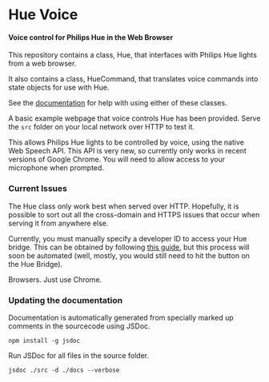 # Hue Voice
#### Voice control for Philips Hue in the Web Browser

This repository contains a class, Hue, that interfaces with Philips Hue lights from a web browser.

It also contains a class, HueCommand, that translates voice commands into state objects for use with Hue.

See the [documentation](https://fsyth.github.io/hue-voice/docs/) for help with using either of these classes.

A basic example webpage that voice controls Hue has been provided. Serve the `src` folder on your local network over HTTP to test it.

This allows Philips Hue lights to be controlled by voice, using the native Web Speech API. This API is very new, so currently only works in recent versions of Google Chrome. You will need to allow access to your microphone when prompted.

### Current Issues
The Hue class only work best when served over HTTP. Hopefully, it is possible to sort out all the cross-domain and HTTPS issues that occur when serving it from anywhere else.

Currently, you must manually specify a developer ID to access your Hue bridge. This can be obtained by following [this guide](https://www.developers.meethue.com/documentation/getting-started), but this process will soon be automated (well, mostly, you would still need to hit the button on the Hue Bridge).

Browsers. Just use Chrome.

### Updating the documentation

Documentation is automatically generated from specially marked up comments in the sourcecode using JSDoc.

`npm install -g jsdoc`

Run JSDoc for all files in the source folder.

`jsdoc ./src -d ./docs --verbose`
